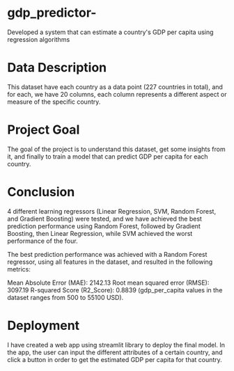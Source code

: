 # gdp_predictor-

Developed a system that can estimate a country's GDP per capita using regression algorithms

# Data Description

This dataset have each country as a data point (227 countries in total), and for each, we have 20 columns, each column represents a different aspect or measure of the specific country.

# Project Goal

The goal of the project is to understand this dataset, get some insights from it, and finally to train a model that can predict GDP per capita for each country.



# Conclusion

4 different learning regressors (Linear Regression, SVM, Random Forest, and Gradient Boosting) were tested, and we have achieved the best prediction performance using Random Forest, followed by Gradient Boosting, then Linear Regression, while SVM achieved the worst performance of the four.

The best prediction performance was achieved with a Random Forest regressor, using all features in the dataset, and resulted in the following metrics:

Mean Absolute Error (MAE): 2142.13
Root mean squared error (RMSE): 3097.19
R-squared Score (R2_Score): 0.8839
(gdp_per_capita values in the dataset ranges from 500 to 55100 USD).



# Deployment

I have created a web app using streamlit library to deploy the final model. In the app, the user can input the different attributes of a certain country, and click a button in order to get the estimated GDP per capita for that country.








